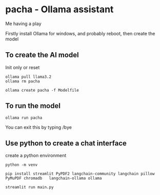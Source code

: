 # pacha - Ollama assistant

Me having a play

Firstly install Ollama for windows, and probably reboot, then create the model

## To create the AI model

Init only or reset

```console
ollama pull llama3.2
ollama rm pacha
```

```console
ollama create pacha -f Modelfile
```

## To run the model

```console
ollama run pacha
```

You can exit this by typing /bye

## Use python to create a chat interface

create a python environment

```console
python -m venv
````

```console
pip install streamlit PyPDF2 langchain-community langchain pillow PyMuPDF chromadb   langchain-ollama ollama

streamlit run main.py
```
